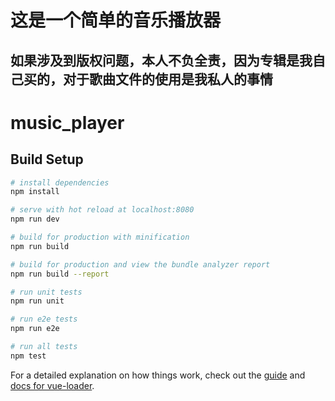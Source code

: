 # 这是一个简单的音乐播放器
## 如果涉及到版权问题，本人不负全责，因为专辑是我自己买的，对于歌曲文件的使用是我私人的事情
# music_player

> 

## Build Setup

``` bash
# install dependencies
npm install

# serve with hot reload at localhost:8080
npm run dev

# build for production with minification
npm run build

# build for production and view the bundle analyzer report
npm run build --report

# run unit tests
npm run unit

# run e2e tests
npm run e2e

# run all tests
npm test
```

For a detailed explanation on how things work, check out the [guide](http://vuejs-templates.github.io/webpack/) and [docs for vue-loader](http://vuejs.github.io/vue-loader).
